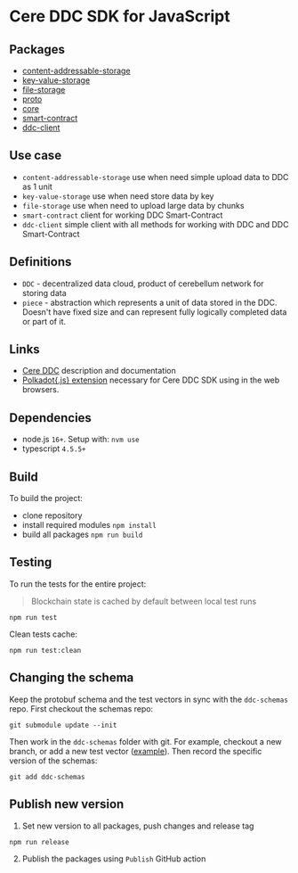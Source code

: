# Cere DDC SDK for JavaScript

## Packages

-   [content-addressable-storage](packages/content-addressable-storage/README.md)
-   [key-value-storage](packages/key-value-storage/README.md)
-   [file-storage](packages/file-storage/README.md)
-   [proto](packages/proto/README.md)
-   [core](packages/core/README.md)
-   [smart-contract](packages/smart-contract/README.md)
-   [ddc-client](packages/ddc-client/README.md)

## Use case

-   `content-addressable-storage` use when need simple upload data to DDC as 1 unit
-   `key-value-storage` use when need store data by key
-   `file-storage` use when need to upload large data by chunks
-   `smart-contract` client for working DDC Smart-Contract
-   `ddc-client` simple client with all methods for working with DDC and DDC Smart-Contract

## Definitions

-   `DDC` - decentralized data cloud, product of cerebellum network for storing data
-   `piece` - abstraction which represents a unit of data stored in the DDC.
    Doesn't have fixed size and can represent fully logically completed data or part of it.

## Links

-   [Cere DDC](https://docs.cere.network/) description and documentation
-   [Polkadot{.js} extension](https://polkadot.js.org/extension/) necessary for Cere DDC SDK using in the web browsers.

## Dependencies

-   node.js `16+`. Setup with: `nvm use`
-   typescript `4.5.5+`

## Build

To build the project:

-   clone repository
-   install required modules `npm install`
-   build all packages `npm run build`

## Testing

To run the tests for the entire project:

> Blockchain state is cached by default between local test runs

```shell
npm run test
```

Clean tests cache:

```shell
npm run test:clean
```

## Changing the schema

Keep the protobuf schema and the test vectors in sync with the `ddc-schemas` repo.
First checkout the schemas repo:

```shell
git submodule update --init
```

Then work in the `ddc-schemas` folder with git. For example, checkout a new branch, or add a new test vector ([example](packages/content-addressable-storage/src/__tests__/ContentAddressableStorage.spec.ts)). Then record the specific version of the schemas:

```shell
git add ddc-schemas
```

## Publish new version

1. Set new version to all packages, push changes and release tag

```shell
npm run release
```

2. Publish the packages using `Publish` GitHub action
